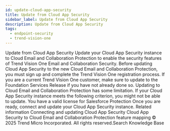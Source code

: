 ```yaml
---
id: update-cloud-app-security
title: Update from Cloud App Security
sidebar_label: Update from Cloud App Security
description: Update from Cloud App Security
tags:
  - endpoint-security
  - trend-vision-one
---
```


 Update from Cloud App Security Update your Cloud App Security instance to Cloud Email and Collaboration Protection to enable the security features of Trend Vision One Email and Collaboration Security. Before updating Cloud App Security to the new Cloud Email and Collaboration Protection, you must sign up and complete the Trend Vision One registration process. If you are a current Trend Vision One customer, make sure to update to the Foundation Services Release if you have not already done so. Updating to Cloud Email and Collaboration Protection has some limitation. If your Cloud App Security instance meets the following criterion, you might not be able to update. You have a valid license for Salesforce Protection Once you are ready, connect and update your Cloud App Security instance. Related information Connecting and updating Cloud App Security Cloud App Security to Cloud Email and Collaboration Protection feature mapping © 2025 Trend Micro Incorporated. All rights reserved.Search Knowledge Base
